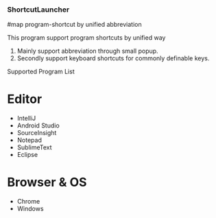 ### ShortcutLauncher
#map program-shortcut by unified abbreviation


This program support program shortcuts by unified way
1. Mainly support abbreviation through small popup.
2. Secondly support keyboard shortcuts for commonly definable keys.

Supported Program List
# Editor
* IntelliJ
* Android Studio
* SourceInsight
* Notepad
* SublimeText
* Eclipse

# Browser & OS
* Chrome
* Windows
